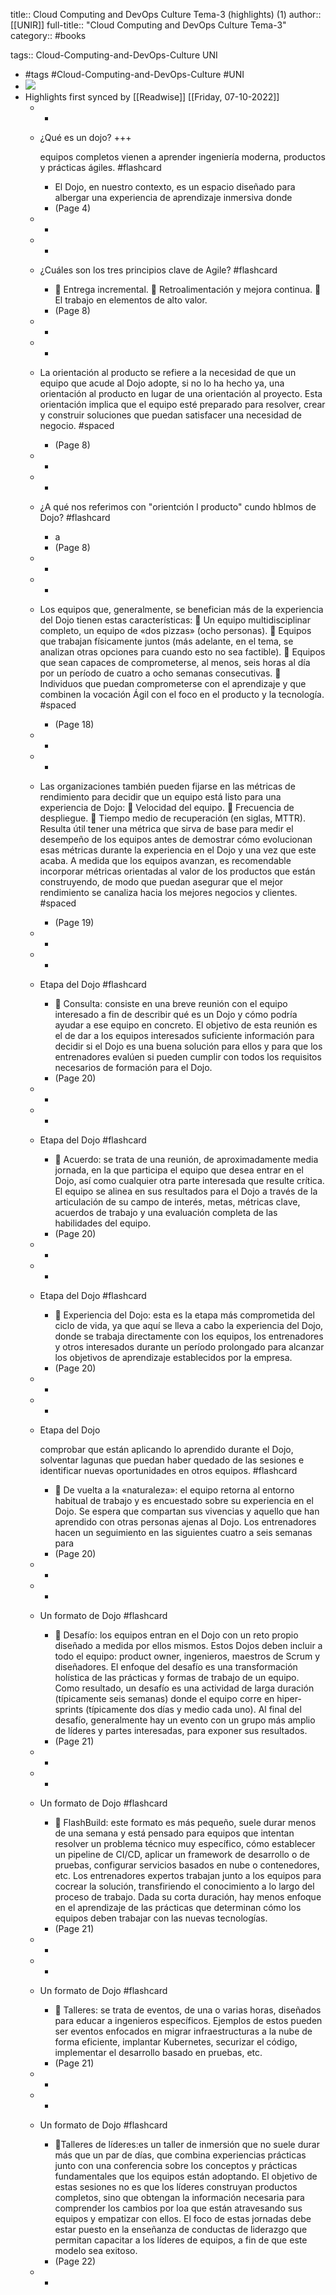 title:: Cloud Computing and DevOps Culture Tema-3 (highlights) (1)
author:: [[UNIR]]
full-title:: "Cloud Computing and DevOps Culture Tema-3"
category:: #books

tags:: Cloud-Computing-and-DevOps-Culture UNI

- #tags #Cloud-Computing-and-DevOps-Culture #UNI
- ![](https://readwise-assets.s3.amazonaws.com/media/uploaded_book_covers/profile_22942/feac113b-e266-4bc9-99da-9c7fa14cf86a.jpg)
- Highlights first synced by [[Readwise]] [[Friday, 07-10-2022]]
	- -
	- ¿Qué es un dojo? +++
	  
	  equipos completos vienen a aprender ingeniería moderna, productos y prácticas ágiles. #flashcard
		- El Dojo, en nuestro contexto, es un espacio  diseñado  para  albergar  una  experiencia  de  aprendizaje  inmersiva  donde
		- (Page 4)
	- -
	- -
	- ¿Cuáles son los tres principios clave de Agile? #flashcard
		-   Entrega incremental.   Retroalimentación y mejora continua.   El trabajo en elementos de alto valor.
		- (Page 8)
	- -
	- -
	- La orientación al producto se refiere a la necesidad de que un equipo que acude al Dojo  adopte,  si  no  lo  ha  hecho  ya,  una  orientación  al  producto  en  lugar  de  una orientación al proyecto. Esta orientación implica que el equipo esté preparado para resolver,  crear  y  construir  soluciones  que  puedan  satisfacer  una  necesidad  de negocio. #spaced
		- (Page 8)
	- -
	- -
	- ¿A qué nos referimos con "orientción l producto" cundo hblmos de Dojo? #flashcard
		- a
		- (Page 8)
	- -
	- -
	- Los equipos que, generalmente, se benefician más de la experiencia del Dojo tienen estas características:   Un equipo multidisciplinar completo, un equipo de «dos pizzas» (ocho personas).   Equipos que trabajan físicamente juntos (más adelante, en el tema, se analizan otras opciones para cuando esto no sea factible).   Equipos que sean capaces de comprometerse, al menos, seis horas al día por un período de cuatro a ocho semanas consecutivas.   Individuos  que  puedan  comprometerse  con  el  aprendizaje  y  que  combinen  la vocación Ágil con el foco en el producto y la tecnología. #spaced
		- (Page 18)
	- -
	- -
	- Las  organizaciones  también  pueden  fijarse  en  las  métricas  de  rendimiento  para decidir que un equipo está listo para una experiencia de Dojo:   Velocidad del equipo.   Frecuencia de despliegue.   Tiempo medio de recuperación (en siglas, MTTR). Resulta  útil  tener  una  métrica  que  sirva  de  base  para  medir  el  desempeño  de  los equipos antes de demostrar cómo evolucionan esas métricas durante la experiencia en  el  Dojo  y  una  vez  que  este  acaba.  A  medida  que  los  equipos  avanzan,  es recomendable  incorporar  métricas  orientadas  al  valor  de  los  productos  que  están construyendo, de modo que puedan asegurar que el mejor rendimiento se canaliza hacia los mejores negocios y clientes. #spaced
		- (Page 19)
	- -
	- -
	- Etapa del Dojo #flashcard
		-   Consulta: consiste en una breve reunión con el equipo interesado a fin de describir qué es un Dojo y cómo podría ayudar a ese equipo en concreto. El objetivo de esta reunión es el de dar a los equipos interesados suficiente información para decidir si el Dojo es una buena solución para ellos y para que los entrenadores evalúen si pueden cumplir con todos los requisitos necesarios de formación para el Dojo.
		- (Page 20)
	- -
	- -
	- Etapa del Dojo #flashcard
		-   Acuerdo: se trata de una reunión, de aproximadamente media jornada, en la que participa  el  equipo  que  desea  entrar  en  el  Dojo,  así  como  cualquier  otra  parte interesada que resulte crítica. El equipo se alinea en sus resultados para el Dojo a través de la articulación de su campo de interés, metas, métricas clave, acuerdos de trabajo y una evaluación completa de las habilidades del equipo.
		- (Page 20)
	- -
	- -
	- Etapa del Dojo #flashcard
		-   Experiencia del Dojo: esta es la etapa más comprometida del ciclo de vida, ya que aquí se lleva a cabo la experiencia del Dojo, donde se trabaja directamente con los equipos,  los  entrenadores  y  otros  interesados  durante  un  período  prolongado para alcanzar los objetivos de aprendizaje establecidos por la empresa.
		- (Page 20)
	- -
	- -
	- Etapa del Dojo
	  
	  comprobar que están aplicando lo aprendido durante el Dojo, solventar lagunas que puedan haber quedado de las sesiones e identificar nuevas oportunidades en otros equipos. #flashcard
		-   De vuelta a la «naturaleza»: el equipo retorna al entorno habitual de trabajo y es encuestado  sobre  su  experiencia  en  el  Dojo.  Se  espera  que  compartan  sus vivencias  y  aquello  que  han  aprendido  con  otras  personas  ajenas  al  Dojo.  Los entrenadores hacen un seguimiento en las siguientes cuatro a seis semanas para
		- (Page 20)
	- -
	- -
	- Un formato de Dojo #flashcard
		-   Desafío: los equipos entran en el Dojo con un reto propio diseñado a medida por ellos  mismos.  Estos  Dojos  deben  incluir  a  todo  el  equipo:  product  owner, ingenieros,  maestros  de  Scrum  y  diseñadores.  El  enfoque  del  desafío  es  una transformación holística de las prácticas y formas de trabajo de un equipo. Como resultado,  un  desafío  es  una  actividad  de  larga  duración  (típicamente  seis semanas) donde el equipo corre en  hiper-sprints (típicamente dos días y medio cada  uno).  Al  final  del  desafío,  generalmente  hay  un  evento  con  un  grupo  más amplio de líderes y partes interesadas, para exponer sus resultados.
		- (Page 21)
	- -
	- -
	- Un formato de Dojo #flashcard
		-   FlashBuild: este formato es más pequeño, suele durar menos de una semana  y está  pensado  para  equipos  que  intentan  resolver  un  problema  técnico  muy específico,  cómo  establecer  un  pipeline  de  CI/CD,  aplicar  un  framework  de desarrollo o de pruebas, configurar servicios basados en nube o contenedores, etc. Los entrenadores expertos trabajan junto a los equipos para cocrear la solución, transfiriendo  el  conocimiento  a  lo  largo  del  proceso  de  trabajo.  Dada  su  corta duración, hay menos enfoque en el aprendizaje de las prácticas que determinan cómo los equipos deben trabajar con las nuevas tecnologías.
		- (Page 21)
	- -
	- -
	- Un formato de Dojo #flashcard
		-   Talleres:  se  trata  de  eventos,  de  una  o  varias  horas,  diseñados  para  educar  a ingenieros específicos. Ejemplos de estos pueden ser eventos enfocados en migrar infraestructuras a la nube de forma eficiente, implantar Kubernetes, securizar el código, implementar el desarrollo basado en pruebas, etc.
		- (Page 21)
	- -
	- -
	- Un formato de Dojo #flashcard
		- Talleres de líderes:es un taller de inmersión que no suele durar más que un par de días, que combina experiencias prácticas junto con una conferencia sobre los conceptos y prácticas fundamentales que los equipos están adoptando. El objetivo de estas sesiones no es que los líderes construyan productos completos, sino que obtengan la información necesaria para comprender los cambios por loa que están atravesando  sus  equipos  y  empatizar  con  ellos.  El  foco  de  estas  jornadas  debe estar puesto en la enseñanza de conductas de liderazgo que permitan capacitar a los líderes de equipos, a fin de que este modelo sea exitoso.
		- (Page 22)
	- -